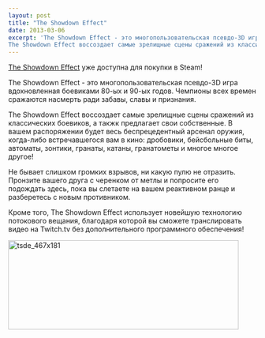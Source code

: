 ```yaml
---
layout: post
title: "The Showdown Effect"
date: 2013-03-06
excerpt: 'The Showdown Effect - это многопользовательская псевдо-3D игра вдохновленная боевиками 80-ых и 90-ых годов. Чемпионы всех времен сражаются насмерть ради забавы, славы и признания.
The Showdown Effect воссоздает самые зрелищные сцены сражений из классических боевиков, а такжк предлагает свои собственные. В вашем распоряжении будет весь беспрецедентный арсенал оружия, когда-либо встречавшегося вам в кино&#58; дробовики, бейсбольные биты, автоматы, зонтики, гранаты, катаны, гранатометы и многое многое другое!'
---
```


<a href="http://store.steampowered.com/app/204080/" target="_blank">The Showdown Effect</a> уже доступна для покупки в Steam!

The Showdown Effect - это многопользовательская псевдо-3D игра вдохновленная боевиками 80-ых и 90-ых годов. Чемпионы всех времен сражаются насмерть ради забавы, славы и признания.

The Showdown Effect воссоздает самые зрелищные сцены сражений из классических боевиков, а такжк предлагает свои собственные. В вашем распоряжении будет весь беспрецедентный арсенал оружия, когда-либо встречавшегося вам в кино: дробовики, бейсбольные биты, автоматы, зонтики, гранаты, катаны, гранатометы и многое многое другое!

Не бывает слишком громких взрывов, ни какую пулю не отразить. Пронзите вашего друга с черенком от метлы и попросите его подождать здесь, пока вы слетаете на вашем реактивном ранце и разберетесь с новым противником.

Кроме того, The Showdown Effect использует новейшую технологию потокового вещания, благодаря которой вы сможете транслировать видео на Twitch.tv без дополнительного программного обеспечения!

<a href="http://store.steampowered.com/app/204080/" target="_blank"><img class="aligncenter size-full wp-image-1625" alt="tsde_467x181" src="http://gamersoul.ru/wp-content/uploads/2013/03/tsde_467x181.jpg" width="467" height="181" /></a>